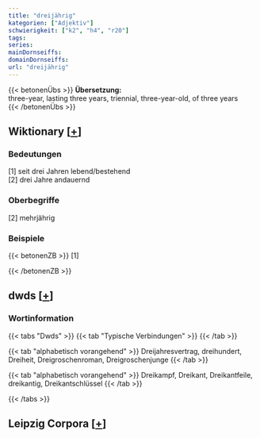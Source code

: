 ```yaml
---
title: "dreijährig"
kategorien: ["Adjektiv"]
schwierigkeit: ["k2", "h4", "r20"]
tags:
series:
mainDornseiffs:
domainDornseiffs:
url: "dreijährig"
---
```


{{< betonenÜbs >}}
**Übersetzung:**  
three-year, lasting  three years, triennial, three-year-old, of three years  
{{< /betonenÜbs >}}

## Wiktionary [[+](https://de.wiktionary.org/wiki/dreijährig)]

### Bedeutungen
[1] seit drei Jahren lebend/bestehend  
[2] drei Jahre andauernd  

### Oberbegriffe
[2] mehrjährig  

### Beispiele
{{< betonenZB >}}
[1]  

{{< /betonenZB >}}


## dwds [[+](https://www.dwds.de/wb/dreijährig)]

### Wortinformation
{{< tabs "Dwds" >}}
{{< tab "Typische Verbindungen" >}}
{{< /tab >}}

{{< tab "alphabetisch vorangehend" >}}
Dreijahresvertrag, dreihundert, Dreiheit, Dreigroschenroman, Dreigroschenjunge
{{< /tab >}}

{{< tab "alphabetisch vorangehend" >}}
Dreikampf, Dreikant, Dreikantfeile, dreikantig, Dreikantschlüssel
{{< /tab >}}

{{< /tabs >}}

## Leipzig Corpora [[+](https://corpora.uni-leipzig.de/en/res?word=dreijährig&corpusId=deu_newscrawl-public_2018)]

